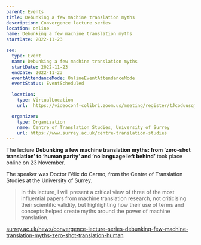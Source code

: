 ```yaml
---
parent: Events
title: Debunking a few machine translation myths
description: Convergence lecture series
location: online
name: Debunking a few machine translation myths
startDate: 2022-11-23

seo:
  type: Event
  name: Debunking a few machine translation myths
  startDate: 2022-11-23
  endDate: 2022-11-23
  eventAttendanceMode: OnlineEventAttendanceMode
  eventStatus: EventScheduled

  location:
    type: VirtualLocation
    url:  https://videoconf-colibri.zoom.us/meeting/register/tJcoduusqjojGtVXcP35d56Eo-5YyH1DSDfr

  organizer:
    type: Organization
    name: Centre of Translation Studies, University of Surrey
    url: https://www.surrey.ac.uk/centre-translation-studies
---
```


The lecture **Debunking a few machine translation myths: from ‘zero-shot translation’ to ‘human parity’ and ‘no language left behind’** took place online on 23 November.

The speaker was Doctor Félix do Carmo, from the Centre of Translation Studies at the University of Surrey.

> In this lecture, I will present a critical view of three of the most influential papers from machine translation research, not criticising their scientific validity, but highlighting how their use of terms and concepts helped create myths around the power of machine translation.

[surrey.ac.uk/news/convergence-lecture-series-debunking-few-machine-translation-myths-zero-shot-translation-human](https://www.surrey.ac.uk/news/convergence-lecture-series-debunking-few-machine-translation-myths-zero-shot-translation-human)
